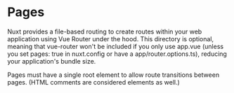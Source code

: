 # Pages

Nuxt provides a file-based routing to create routes within your web application using Vue Router under the hood.
This directory is optional, meaning that vue-router won't be included if you only use app.vue (unless you set pages: true in nuxt.config or have a app/router.options.ts), reducing your application's bundle size.

Pages must have a single root element to allow route transitions between pages. (HTML comments are considered elements as well.)